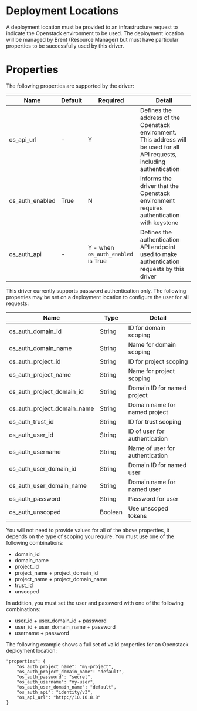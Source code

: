 # Deployment Locations

A deployment location must be provided to an infrastructure request to indicate the Openstack environment to be used. The deployment location will be managed by Brent (Resource Manager) but must have particular properties to be successfully used by this driver.

# Properties

The following properties are supported by the driver:

| Name            | Default | Required                           | Detail                                                                                                                     |
| --------------- | ------- | ---------------------------------- | -------------------------------------------------------------------------------------------------------------------------- |
| os_api_url      | -       | Y                                  | Defines the address of the Openstack environment. This address will be used for all API requests, including authentication |
| os_auth_enabled | True    | N                                  | Informs the driver that the Openstack environment requires authentication with keystone                                    |
| os_auth_api     | -       | Y - when `os_auth_enabled` is True | Defines the authentication API endpoint used to make authentication requests by this driver                                |

This driver currently supports password authentication only. The following properties may be set on a deployment location to configure the user for all requests:

| Name                        | Type    | Detail                          |
| --------------------------- | ------- | ------------------------------- |
| os_auth_domain_id           | String  | ID for domain scoping           |
| os_auth_domain_name         | String  | Name for domain scoping         |
| os_auth_project_id          | String  | ID for project scoping          |
| os_auth_project_name        | String  | Name for project scoping        |
| os_auth_project_domain_id   | String  | Domain ID for named project     |
| os_auth_project_domain_name | String  | Domain name for named project   |
| os_auth_trust_id            | String  | ID for trust scoping            |
| os_auth_user_id             | String  | ID of user for authentication   |
| os_auth_username            | String  | Name of user for authentication |
| os_auth_user_domain_id      | String  | Domain ID for named user        |
| os_auth_user_domain_name    | String  | Domain name for named user      |
| os_auth_password            | String  | Password for user               |
| os_auth_unscoped            | Boolean | Use unscoped tokens             |

You will not need to provide values for all of the above properties, it depends on the type of scoping you require. You must use one of the following combinations:

- domain_id
- domain_name
- project_id
- project_name + project_domain_id
- project_name + project_domain_name
- trust_id
- unscoped

In addition, you must set the user and password with one of the following combinations:

- user_id + user_domain_id + password
- user_id + user_domain_name + password
- username + password

The following example shows a full set of valid properties for an Openstack deployment location:

```
"properties": {
    "os_auth_project_name": "my-project",
    "os_auth_project_domain_name": "default",
    "os_auth_password": "secret",
    "os_auth_username": "my-user",
    "os_auth_user_domain_name": "default",
    "os_auth_api": "identity/v3",
    "os_api_url": "http://10.10.8.8"
}
```
